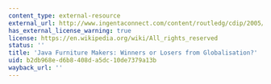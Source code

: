 ```yaml
---
content_type: external-resource
external_url: http://www.ingentaconnect.com/content/routledg/cdip/2005/00000015/F0020003/art00023
has_external_license_warning: true
license: https://en.wikipedia.org/wiki/All_rights_reserved
status: ''
title: 'Java Furniture Makers: Winners or Losers from Globalisation?'
uid: b2db968e-d6b8-408d-a5dc-10de7379a13b
wayback_url: ''
---
```


